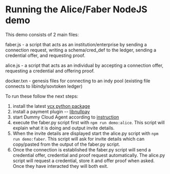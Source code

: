 # Running the Alice/Faber NodeJS demo

This demo consists of 2 main files:

faber.js - a script that acts as an institution/enterprise by sending a connection request, writing a schema/cred_def to the ledger, sending a credential offer, and requesting proof.  

alice.js - a script that acts as an individual by accepting a connection offer, requesting a credential and offering proof.

docker.txn - genesis files for connecting to an indy pool (existing file connects to libindy/sovtoken ledger)

To run these follow the next steps:
 1) install the latest [vcx python package](../README.md#how-to-install)
 2) install a payment plugin -- [libnullpay](../../../../libnullpay/README.md#binaries)
 3) start Dummy Cloud Agent according to [instruction](../../../dummy-cloud-agent/README.md)
 4) execute the faber.py script first with `npm run demo:alice`.
    This script will explain what it is doing and output invite details.
 5) When the invite details are displayed start the alice.py script with `npm run demo:faber`.
    This script will ask for invite details which can copy/pasted from the output of the faber.py script.
 6) Once the connection is established the faber.py script will send a credential offer, credential and proof request automatically.
    The alice.py script will request a credential, store it and offer proof when asked.
    Once they have interacted they will both exit.
 
